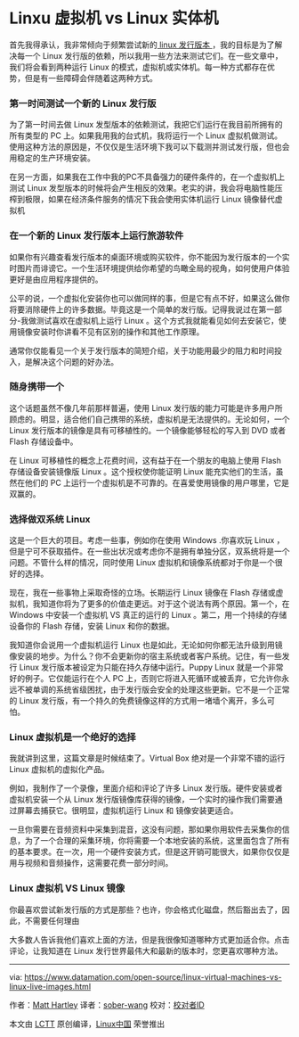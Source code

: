 Linxu 虚拟机 vs Linux 实体机
======
首先我得承认，我非常倾向于频繁尝试新的[ linux 发行版本 ][1]，我的目标是为了解决每一个 Linux 发行版的依赖，所以我用一些方法来测试它们。在一些文章中，我们将会看到两种运行 Linux 的模式，虚拟机或实体机。每一种方式都存在优势，但是有一些障碍会伴随着这两种方式。

### 第一时间测试一个新的 Linux 发行版

为了第一时间去做 Linux 发型版本的依赖测试，我把它们运行在我目前所拥有的所有类型的 PC 上。如果我用我的台式机，我将运行一个 Linux 虚拟机做测试。使用这种方法的原因是，不仅仅是生活环境下我可以下载测并测试发行版，但也会用稳定的生产环境安装。

在另一方面，如果我在工作中我的PC不具备强力的硬件条件的，在一个虚拟机上测试 Linux 发型版本的时候将会产生相反的效果。老实的讲，我会将电脑性能压榨到极限，如果在经济条件服务的情况下我会使用实体机运行 Linux 镜像替代虚拟机

### 在一个新的 Linux 发行版本上运行旅游软件

如果你有兴趣查看发行版本的桌面环境或购买软件，你不能因为发行版本的一个实时图片而诽谤它。一个生活环境提供给你希望的鸟瞰全局的视角，如何使用户体验更好是由应用程序提供的。

公平的说，一个虚拟化安装你也可以做同样的事，但是它有点不好，如果这么做你将要消除硬件上的许多数据。毕竟这是一个简单的发行版。记得我说过在第一部分-我做测试喜欢在虚拟机上运行 Linux 。这个方式我就能看见如何去安装它，使用镜像安装时你讲看不见有区别的操作和其他工作原理。

通常你仅能看见一个关于发行版本的简短介绍，关于功能用最少的阻力和时间投入，是解决这个问题的好办法。

### 随身携带一个

这个话题虽然不像几年前那样普遍，使用 Linux 发行版的能力可能是许多用户所顾虑的。明显，适合他们自己携带的系统，虚拟机是无法提供的。无论如何，一个 Linux 发行版本的镜像是具有可移植性的。一个镜像能够轻松的写入到 DVD 或者 Flash 存储设备中。

在 Linux 可移植性的概念上花费时间，这有益于在一个朋友的电脑上使用 Flash 存储设备安装镜像版 Linux 。这个授权使你能证明 Linux 能充实他们的生活，虽然在他们的 PC 上运行一个虚拟机是不可靠的。在喜爱使用镜像的用户哪里，它是双赢的。

### 选择做双系统 Linux

这是一个巨大的项目。考虑一些事，例如你在使用 Windows .你喜欢玩 Linux ，但是宁可不获取插件。在一些出状况或考虑你不是拥有单独分区，双系统将是一个问题。不管什么样的情况，同时使用 Linux 虚拟机和镜像系统都对于你是一个很好的选择。

现在，我在一些事物上采取奇怪的立场。长期运行 Linux 镜像在 Flash 存储或虚拟机，我知道你将为了更多的价值走更远。对于这个说法有两个原因。第一个，在 Windows 中安装一个虚拟机 VS 真正的运行的 Linux 。第二，用一个持续的存储设备你的 Flash 存储，安装 Linux 和你的数据。

我知道你会说用一个虚拟机运行 Linux 也是如此，无论如何你都无法升级到用镜像安装的地步。为什么？你不会更新你的宿主系统或者客户系统。记住，有一些发行 Linux 发行版本被设定为只能在持久存储中运行。Puppy Linux 就是一个非常好的例子。它仅能运行在个人 PC 上，否则它将进入死循环或被丢弃，它允许你永远不被单调的系统省级困扰，由于发行版会安全的处理这些更新。它不是一个正常的 Linux 发行版，有一个持久的免费镜像这样的方式用一堵墙个离开，多么可怕。

### Linux 虚拟机是一个绝好的选择

我就讲到这里，这篇文章是时候结束了。Virtual Box 绝对是一个非常不错的运行 Linux 虚拟机的虚拟化产品。

例如，我制作了一个录像，里面介绍和评论了许多 Linux 发行版。硬件安装或者虚拟机安装一个从 Linux 发行版镜像库获得的镜像，一个实时的操作我们需要通过屏幕去捕获它。很明显，虚拟机运行 Linux 和 镜像安装更适合。

一旦你需要在音频资料中采集到混音，这没有问题，那如果你用软件去采集你的信息，为了一个合理的采集环境，你将需要一个本地安装的系统，这里面包含了所有的基本要求。在一次，用一个硬件安装方式，但是这开销可能很大，如果你仅仅是用与视频和音频操作，这需要花费一部分时间。

### Linux 虚拟机 VS Linux 镜像

你最喜欢尝试新发行版的方式是那些？也许，你会格式化磁盘，然后豁出去了，因此，不需要任何理由

大多数人告诉我他们喜欢上面的方法，但是我很像知道哪种方式更加适合你。点击评论，让我知道在 Linux 发行世界最伟大和最新的版本时，您更喜欢哪种方法。

--------------------------------------------------------------------------------

via: https://www.datamation.com/open-source/linux-virtual-machines-vs-linux-live-images.html

作者：[Matt Hartley][a]
译者：[sober-wang](https://github.com/译者ID)
校对：[校对者ID](https://github.com/校对者ID)

本文由 [LCTT](https://github.com/LCTT/TranslateProject) 原创编译，[Linux中国](https://linux.cn/) 荣誉推出

[a]:https://www.datamation.com/author/Matt-Hartley-3080.html
[1]:https://www.datamation.com/open-source/best-linux-distro.html
